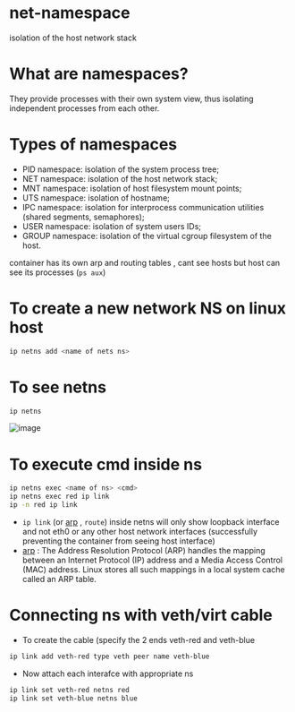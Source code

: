 # net-namespace
isolation of the host network stack

# What are namespaces?
They provide processes with their own system view, thus isolating independent processes from each other.

# Types of namespaces
- PID namespace: isolation of the system process tree;
- NET namespace: isolation of the host network stack;
- MNT namespace: isolation of host filesystem mount points;
- UTS namespace: isolation of hostname;
- IPC namespace: isolation for interprocess communication utilities (shared segments, semaphores);
- USER namespace: isolation of system users IDs;
- GROUP namespace: isolation of the virtual cgroup filesystem of the host.

container has its own arp and routing tables , cant see hosts but host can see its processes (`ps aux`) 

# To create a new network NS on linux host
``` sh
ip netns add <name of nets ns>
```
# To see netns 
``` sh
ip netns
```
![image](https://github.com/KRIISHSHARMA/net-namespace/assets/86760658/aa4da807-3460-404a-ac68-4a2859a045de)

# To execute cmd inside ns 
``` sh
ip netns exec <name of ns> <cmd>
ip netns exec red ip link
ip -n red ip link
```
- `ip link` (or [arp](https://www.baeldung.com/linux/arp-command) , `route`) inside netns will only show loopback interface and not eth0 or any other host network interfaces (successfully preventing the container from seeing host interface)
-  [arp](https://www.baeldung.com/linux/arp-command) : The Address Resolution Protocol (ARP) handles the mapping between an Internet Protocol (IP) address and a Media Access Control (MAC) address. Linux stores all such mappings in a local system cache called an ARP table.

# Connecting ns with veth/virt cable
- To create the cable (specify the 2 ends veth-red and veth-blue
``` sh
ip link add veth-red type veth peer name veth-blue
```
- Now attach each interafce with appropriate ns
``` sh
ip link set veth-red netns red
ip link set veth-blue netns blue
```


